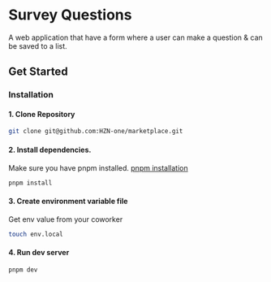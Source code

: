 # Survey Questions

A web application that have a form where a user can make a question & can be saved to a list.

## Get Started

### Installation

#### 1. Clone Repository

```bash
git clone git@github.com:HZN-one/marketplace.git
```

#### 2. Install dependencies.

Make sure you have pnpm installed. [pnpm installation](https://pnpm.io/id/installation#using-npm)

```bash
pnpm install
```

#### 3. Create environment variable file

Get env value from your coworker

```bash
touch env.local
```

#### 4. Run dev server

```bash
pnpm dev
```
